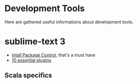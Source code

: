 # Development Tools

Here are gathered useful informations about development tools.

# sublime-text 3
* [Intall Package Control](https://packagecontrol.io/installation), that's a must have
* [10 essential plugins](https://www.sitepoint.com/10-essential-sublime-text-plugins-full-stack-developer/)
## Scala specifics
